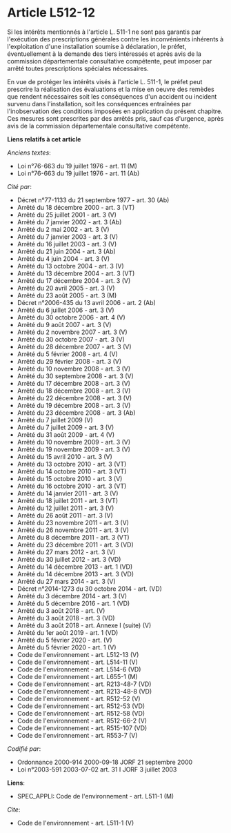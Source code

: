# Article L512-12

Si les intérêts mentionnés à l'article L. 511-1 ne sont pas garantis par l'exécution des prescriptions générales contre les
inconvénients inhérents à l'exploitation d'une installation soumise à déclaration, le préfet, éventuellement à la demande des
tiers intéressés et après avis de la commission départementale consultative compétente, peut imposer par arrêté toutes
prescriptions spéciales nécessaires. 

En vue de protéger les intérêts visés à l'article L. 511-1, le préfet peut prescrire la réalisation des évaluations et la
mise en oeuvre des remèdes que rendent nécessaires soit les conséquences d'un accident ou incident survenu dans
l'installation, soit les conséquences entraînées par l'inobservation des conditions imposées en application du présent
chapitre. Ces mesures sont prescrites par des arrêtés pris, sauf cas d'urgence, après avis de la commission départementale
consultative compétente.

**Liens relatifs à cet article**

_Anciens textes_:

  - Loi n°76-663 du 19 juillet 1976 - art. 11 (M)
  - Loi n°76-663 du 19 juillet 1976 - art. 11 (Ab)

_Cité par_:

  - Décret n°77-1133 du 21 septembre 1977 - art. 30 (Ab)
  - Arrêté du 18 décembre 2000 - art. 3 (VT)
  - Arrêté du 25 juillet 2001 - art. 3 (V)
  - Arrêté du 7 janvier 2002 - art. 3 (Ab)
  - Arrêté du 2 mai 2002 - art. 3 (V)
  - Arrêté du 7 janvier 2003 - art. 3 (V)
  - Arrêté du 16 juillet 2003 - art. 3 (V)
  - Arrêté du 21 juin 2004 - art. 3 (Ab)
  - Arrêté du 4 juin 2004 - art. 3 (V)
  - Arrêté du 13 octobre 2004 - art. 3 (V)
  - Arrêté du 13 décembre 2004 - art. 3 (VT)
  - Arrêté du 17 décembre 2004 - art. 3 (V)
  - Arrêté du 20 avril 2005 - art. 3 (V)
  - Arrêté du 23 août 2005 - art. 3 (M)
  - Décret n°2006-435 du 13 avril 2006 - art. 2 (Ab)
  - Arrêté du 6 juillet 2006 - art. 3 (V)
  - Arrêté du 30 octobre 2006 - art. 4 (V)
  - Arrêté du 9 août 2007 - art. 3 (V)
  - Arrêté du 2 novembre 2007 - art. 3 (V)
  - Arrêté du 30 octobre 2007 - art. 3 (V)
  - Arrêté du 28 décembre 2007 - art. 3 (V)
  - Arrêté du 5 février 2008 - art. 4 (V)
  - Arrêté du 29 février 2008 - art. 3 (V)
  - Arrêté du 10 novembre 2008 - art. 3 (V)
  - Arrêté du 30 septembre 2008 - art. 3 (V)
  - Arrêté du 17 décembre 2008 - art. 3 (V)
  - Arrêté du 18 décembre 2008 - art. 3 (V)
  - Arrêté du 22 décembre 2008 - art. 3 (V)
  - Arrêté du 19 décembre 2008 - art. 3 (V)
  - Arrêté du 23 décembre 2008 - art. 3 (Ab)
  - Arrêté du 7 juillet 2009 (V)
  - Arrêté du 7 juillet 2009 - art. 3 (V)
  - Arrêté du 31 août 2009 - art. 4 (V)
  - Arrêté du 10 novembre 2009 - art. 3 (V)
  - Arrêté du 19 novembre 2009 - art. 3 (V)
  - Arrêté du 15 avril 2010 - art. 3 (V)
  - Arrêté du 13 octobre 2010 - art. 3 (VT)
  - Arrêté du 14 octobre 2010 - art. 3 (VT)
  - Arrêté du 15 octobre 2010 - art. 3 (V)
  - Arrêté du 16 octobre 2010 - art. 3 (VT)
  - Arrêté du 14 janvier 2011 - art. 3 (V)
  - Arrêté du 18 juillet 2011 - art. 3 (VT)
  - Arrêté du 12 juillet 2011 - art. 3 (V)
  - Arrêté du 26 août 2011 - art. 3 (V)
  - Arrêté du 23 novembre 2011 - art. 3 (V)
  - Arrêté du 26 novembre 2011 - art. 3 (V)
  - Arrêté du 8 décembre 2011 - art. 3 (VT)
  - Arrêté du 23 décembre 2011 - art. 3 (VD)
  - Arrêté du 27 mars 2012 - art. 3 (V)
  - Arrêté du 30 juillet 2012 - art. 3 (VD)
  - Arrêté du 14 décembre 2013 - art. 1 (VD)
  - Arrêté du 14 décembre 2013 - art. 3 (VD)
  - Arrêté du 27 mars 2014 - art. 3 (V)
  - Décret n°2014-1273 du 30 octobre 2014 - art. (VD)
  - Arrêté du 3 décembre 2014 - art. 3 (V)
  - Arrêté du 5 décembre 2016 - art. 1 (VD)
  - Arrêté du 3 août 2018 - art. (V)
  - Arrêté du 3 août 2018 - art. 3 (VD)
  - Arrêté du 3 août 2018 - art. Annexe I (suite) (V)
  - Arrêté du 1er août 2019 - art. 1 (VD)
  - Arrêté du 5 février 2020 - art. (V)
  - Arrêté du 5 février 2020 - art. 1 (V)
  - Code de l'environnement - art. L512-13 (V)
  - Code de l'environnement - art. L514-11 (V)
  - Code de l'environnement - art. L514-6 (VD)
  - Code de l'environnement - art. L655-1 (M)
  - Code de l'environnement - art. R213-48-7 (VD)
  - Code de l'environnement - art. R213-48-8 (VD)
  - Code de l'environnement - art. R512-52 (V)
  - Code de l'environnement - art. R512-53 (VD)
  - Code de l'environnement - art. R512-58 (VD)
  - Code de l'environnement - art. R512-66-2 (V)
  - Code de l'environnement - art. R515-107 (VD)
  - Code de l'environnement - art. R553-7 (V)

_Codifié par_:

  - Ordonnance 2000-914 2000-09-18 JORF 21 septembre 2000
  - Loi n°2003-591 2003-07-02 art. 31 I JORF 3 juillet 2003

**Liens**:

  - SPEC_APPLI: Code de l'environnement - art. L511-1 (M)

_Cite_:

  - Code de l'environnement - art. L511-1 (V)

